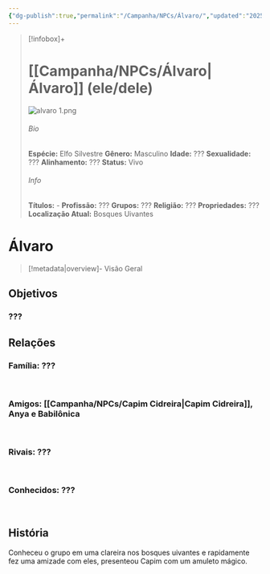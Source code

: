 ```yaml
---
{"dg-publish":true,"permalink":"/Campanha/NPCs/Álvaro/","updated":"2025-06-25T07:55:22.249-03:00"}
---
```


> [!infobox]+
> # [[Campanha/NPCs/Álvaro\|Álvaro]] (ele/dele)
>![alvaro 1.png](/img/user/Recursos/Imagens/alvaro%201.png)
> ###### Bio
>
> 
> **Espécie:** Elfo Silvestre
> **Gênero:** Masculino
> **Idade:** ???
> **Sexualidade:** ???
> **Alinhamento:** ???
> **Status:** Vivo
> ###### Info
> 
> 
> **Títulos:** -
> **Profissão:** ???
> **Grupos:** ???
> **Religião:** ???
> **Propriedades:** ???
> **Localização Atual:** Bosques Uivantes

# **Álvaro** <span style="font-size: medium"></span>
> [!metadata|overview]- Visão Geral
> 

## Objetivos

### ???
## Relações

### **Família:** ???

<br>

### **Amigos:** [[Campanha/NPCs/Capim Cidreira\|Capim Cidreira]], Anya e Babilônica

<br>

### **Rivais:** ???

<br>

### **Conhecidos:** ???

<br>

## História
Conheceu o grupo em uma clareira nos bosques uivantes e rapidamente fez uma amizade com eles, presenteou Capim com um amuleto mágico.


